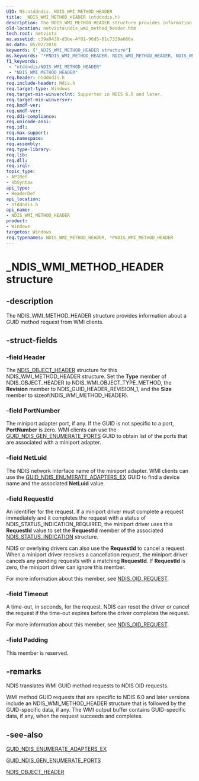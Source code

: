 ```yaml
---
UID: NS:ntddndis._NDIS_WMI_METHOD_HEADER
title: _NDIS_WMI_METHOD_HEADER (ntddndis.h)
description: The NDIS_WMI_METHOD_HEADER structure provides information about a GUID method request from WMI clients.
old-location: netvista\ndis_wmi_method_header.htm
tech.root: netvista
ms.assetid: c39a9438-d3be-4f01-96d5-01c7339a666a
ms.date: 05/02/2018
keywords: ["_NDIS_WMI_METHOD_HEADER structure"]
ms.keywords: "*PNDIS_WMI_METHOD_HEADER, NDIS_WMI_METHOD_HEADER, NDIS_WMI_METHOD_HEADER structure [Network Drivers Starting with Windows Vista], PNDIS_WMI_METHOD_HEADER, PNDIS_WMI_METHOD_HEADER structure pointer [Network Drivers Starting with Windows Vista], _NDIS_WMI_METHOD_HEADER, ndis_wmi_ref_fa232798-c72c-4823-806a-c8b7cf28001d.xml, netvista.ndis_wmi_method_header, ntddndis/NDIS_WMI_METHOD_HEADER, ntddndis/PNDIS_WMI_METHOD_HEADER"
f1_keywords:
 - "ntddndis/NDIS_WMI_METHOD_HEADER"
 - "NDIS_WMI_METHOD_HEADER"
req.header: ntddndis.h
req.include-header: Ndis.h
req.target-type: Windows
req.target-min-winverclnt: Supported in NDIS 6.0 and later.
req.target-min-winversvr: 
req.kmdf-ver: 
req.umdf-ver: 
req.ddi-compliance: 
req.unicode-ansi: 
req.idl: 
req.max-support: 
req.namespace: 
req.assembly: 
req.type-library: 
req.lib: 
req.dll: 
req.irql: 
topic_type:
- APIRef
- kbSyntax
api_type:
- HeaderDef
api_location:
- ntddndis.h
api_name:
- NDIS_WMI_METHOD_HEADER
product:
- Windows
targetos: Windows
req.typenames: NDIS_WMI_METHOD_HEADER, *PNDIS_WMI_METHOD_HEADER
---
```


# _NDIS_WMI_METHOD_HEADER structure


## -description


The NDIS_WMI_METHOD_HEADER structure provides information about a GUID method request from WMI
  clients.


## -struct-fields




### -field Header

The 
     <a href="https://docs.microsoft.com/windows-hardware/drivers/ddi/ntddndis/ns-ntddndis-_ndis_object_header">NDIS_OBJECT_HEADER</a> structure for this
     NDIS_WMI_METHOD_HEADER structure. Set the 
     <b>Type</b> member of NDIS_OBJECT_HEADER to NDIS_WMI_OBJECT_TYPE_METHOD, the 
     <b>Revision</b> member to NDIS_GUID_HEADER_REVISION_1, and the 
     <b>Size</b> member to 
     sizeof(NDIS_WMI_METHOD_HEADER).


### -field PortNumber

The miniport adapter port, if any. If the GUID is not specific to a port, 
     <b>PortNumber</b> is zero. WMI clients can use the 
     <a href="https://docs.microsoft.com/windows-hardware/drivers/network/guid-ndis-gen-enumerate-ports">
     GUID_NDIS_GEN_ENUMERATE_PORTS</a> GUID to obtain list of the ports that are associated with a miniport
     adapter.


### -field NetLuid

The NDIS network interface name of the miniport adapter. WMI clients can use the 
     <a href="https://docs.microsoft.com/windows-hardware/drivers/network/guid-ndis-enumerate-adapters-ex">
     GUID_NDIS_ENUMERATE_ADAPTERS_EX</a> GUID to find a device name and the associated 
     <b>NetLuid</b> value.


### -field RequestId

An identifier for the request. If a miniport driver must complete a request immediately and it
     completes the request with a status of NDIS_STATUS_INDICATION_REQUIRED, the miniport driver uses this 
     <b>RequestId</b> value to set the 
     <b>RequestId</b> member of the associated 
     <a href="https://docs.microsoft.com/windows-hardware/drivers/ddi/ndis/ns-ndis-_ndis_status_indication">NDIS_STATUS_INDICATION</a> structure. 
     

NDIS or overlying drivers can also use the 
     <b>RequestId</b> to cancel a request. When a miniport driver receives a
     cancellation request, the miniport driver cancels any pending requests with a matching 
     <b>RequestId</b>. If 
     <b>RequestId</b> is zero, the miniport driver can ignore this member.

For more information about this member, see 
     <a href="https://docs.microsoft.com/windows-hardware/drivers/ddi/ndis/ns-ndis-_ndis_oid_request">NDIS_OID_REQUEST</a>.


### -field Timeout

A time-out, in seconds, for the request. NDIS can reset the driver or cancel the request if the
      time-out expires before the driver completes the request.

For more information about this member, see 
      <a href="https://docs.microsoft.com/windows-hardware/drivers/ddi/ndis/ns-ndis-_ndis_oid_request">NDIS_OID_REQUEST</a>.


### -field Padding

This member is reserved.


## -remarks



NDIS translates WMI GUID method requests to NDIS OID requests.

WMI method GUID requests that are specific to NDIS 6.0 and later versions include an
    NDIS_WMI_METHOD_HEADER structure that is followed by the GUID-specific data, if any. The WMI output
    buffer contains GUID-specific data, if any, when the request succeeds and completes.




## -see-also




<a href="https://docs.microsoft.com/windows-hardware/drivers/network/guid-ndis-enumerate-adapters-ex">GUID_NDIS_ENUMERATE_ADAPTERS_EX</a>



<a href="https://docs.microsoft.com/windows-hardware/drivers/network/guid-ndis-gen-enumerate-ports">GUID_NDIS_GEN_ENUMERATE_PORTS</a>



<a href="https://docs.microsoft.com/windows-hardware/drivers/ddi/ntddndis/ns-ntddndis-_ndis_object_header">NDIS_OBJECT_HEADER</a>
 

 

